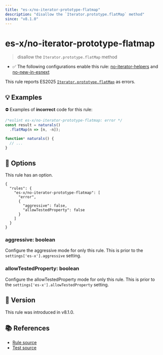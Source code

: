 ```yaml
---
title: "es-x/no-iterator-prototype-flatmap"
description: "disallow the `Iterator.prototype.flatMap` method"
since: "v8.1.0"
---
```


# es-x/no-iterator-prototype-flatmap
> disallow the `Iterator.prototype.flatMap` method

- ✅ The following configurations enable this rule: [no-iterator-helpers] and [no-new-in-esnext]

This rule reports ES2025 [`Iterator.prototype.flatMap`](https://github.com/tc39/proposal-iterator-helpers) as errors.

## 💡 Examples

⛔ Examples of **incorrect** code for this rule:

<eslint-playground type="bad">

```js
/*eslint es-x/no-iterator-prototype-flatmap: error */
const result = naturals()
  .flatMap(n => [n, -n]);

function* naturals() {
  // ...
}
```

</eslint-playground>

## 🔧 Options

This rule has an option.

```jsonc
{
  "rules": {
    "es-x/no-iterator-prototype-flatmap": [
      "error",
      {
        "aggressive": false,
        "allowTestedProperty": false
      }
    ]
  }
}
```

### aggressive: boolean

Configure the aggressive mode for only this rule.
This is prior to the `settings['es-x'].aggressive` setting.

### allowTestedProperty: boolean

Configure the allowTestedProperty mode for only this rule.
This is prior to the `settings['es-x'].allowTestedProperty` setting.

## 🚀 Version

This rule was introduced in v8.1.0.

## 📚 References

- [Rule source](https://github.com/eslint-community/eslint-plugin-es-x/blob/master/lib/rules/no-iterator-prototype-flatmap.js)
- [Test source](https://github.com/eslint-community/eslint-plugin-es-x/blob/master/tests/lib/rules/no-iterator-prototype-flatmap.js)

[no-iterator-helpers]: ../configs/index.md#no-iterator-helpers
[no-new-in-esnext]: ../configs/index.md#no-new-in-esnext

